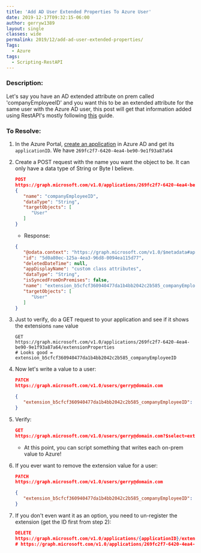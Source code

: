 ```yaml
---
title: 'Add AD User Extended Properties To Azure User'
date: 2019-12-17T09:32:15-06:00
author: gerryw1389
layout: single
classes: wide
permalink: 2019/12/add-ad-user-extended-properties/
Tags:
  - Azure
tags:
  - Scripting-RestAPI
---
```

<!--more-->

### Description:

Let's say you have an AD extended attribute on prem called 'companyEmployeeID' and you want this to be an extended attribute for the same user with the Azure AD user, this post will get that information added using RestAPI's mostly following [this](https://docs.microsoft.com/en-us/previous-versions/azure/ad/graph/howto/azure-ad-graph-api-directory-schema-extensions#WriteAnExtensionValue) guide.



### To Resolve:

1. In the Azure Portal, [create an application](https://automationadmin.com/2020/01/azure-create-ps-app/) in Azure AD and get its `applicationID`. We have `269fc2f7-6420-4ea4-be90-9e1f93a87a64`

2. Create a POST request with the name you want the object to be. It can only have a data type of String or Byte I believe. 

   ```json
   POST
   https://graph.microsoft.com/v1.0/applications/269fc2f7-6420-4ea4-be90-9e1f93a87a64/extensionProperties
   {
      "name": "companyEmployeeID",
      "dataType": "String",
      "targetObjects": [
         "User"
      ]
   }
   ```

   - Response:

   ```json
   {
      "@odata.context": "https://graph.microsoft.com/v1.0/$metadata#applications('269fc2f7-6420-4ea4-be90-9e1f93a87a64')/extensionProperties/$entity",
      "id": "5d0a80ec-125a-4ea3-96d8-0094ea115d77",
      "deletedDateTime": null,
      "appDisplayName": "custom class attributes",
      "dataType": "String",
      "isSyncedFromOnPremises": false,
      "name": "extension_b5cfcf360940477da1b4bb2042c2b585_companyEmployeeID",
      "targetObjects": [
         "User"
      ]
   }
   ```

3. Just to verify, do a GET request to your application and see if it shows the extensions `name` value

   ```escape
   GET
   https://graph.microsoft.com/v1.0/applications/269fc2f7-6420-4ea4-be90-9e1f93a87a64/extensionProperties
   # Looks good = extension_b5cfcf360940477da1b4bb2042c2b585_companyEmployeeID
   ```

4. Now let's write a value to a user:

   ```json
   PATCH
   https://graph.microsoft.com/v1.0/users/gerry@domain.com

   {
      "extension_b5cfcf360940477da1b4bb2042c2b585_companyEmployeeID": "015645645612"
   }
   ```

5. Verify:

   ```json
   GET
   https://graph.microsoft.com/v1.0/users/gerry@domain.com?$select=extension_b5cfcf360940477da1b4bb2042c2b585_companyEmployeeID
   ```

   - At this point, you can script something that writes each on-prem value to Azure!
    
6. If you ever want to remove the extension value for a user: 

   ```json
   PATCH
   https://graph.microsoft.com/v1.0/users/gerry@domain.com

   {
      "extension_b5cfcf360940477da1b4bb2042c2b585_companyEmployeeID": null
   }
   ```

7. If you don't even want it as an option, you need to un-register the extension (get the ID first from step 2):

   ```json
   DELETE
   https://graph.microsoft.com/v1.0/applications/{applicationID}/extensionProperties/{extensionIDFromStep2}
   # https://graph.microsoft.com/v1.0/applications/269fc2f7-6420-4ea4-be90-9e1f93a87a64/extensionProperties/5d0a80ec-125a-4ea3-96d8-0094ea115d77
   ```



